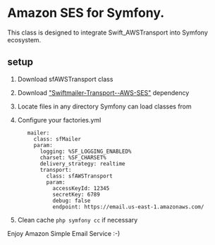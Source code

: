 

# Amazon SES for Symfony.

This class is designed to integrate Swift_AWSTransport into Symfony ecosystem.


## setup

1. Download sfAWSTransport class
2. Download ["Swiftmailer-Transport--AWS-SES"][swift-aws] dependency
3. Locate files in any directory Symfony can load classes from
4. Configure your factories.yml

          mailer:
            class: sfMailer
            param:
              logging: %SF_LOGGING_ENABLED%
              charset: %SF_CHARSET%
              delivery_strategy: realtime
              transport:
                class: sfAWSTransport
                param:
                  accessKeyId: 12345
                  secretKey: 6789
                  debug: false
                  endpoint: https://email.us-east-1.amazonaws.com/

5. Clean cache `php symfony cc` if necessary

Enjoy Amazon Simple Email Service :-)

  [swift-aws]: https://github.com/jmhobbs/Swiftmailer-Transport--AWS-SES "Swiftmailer-Transport--AWS-SES"
